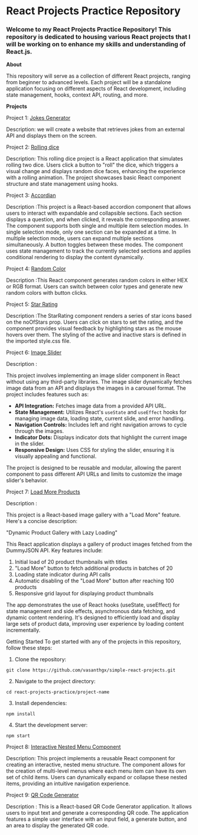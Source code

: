 # React Projects Practice Repository

### Welcome to my React Projects Practice Repository! This repository is dedicated to housing various React projects that I will be working on to enhance my skills and understanding of React.js.

**About**

This repository will serve as a collection of different React projects, ranging from beginner to advanced levels. Each project will be a standalone application focusing on different aspects of React development, including state management, hooks, context API, routing, and more.

**Projects**

Project 1: [Jokes Generator](projects/jokes-generator/jokegenerator)

Description: we will create a website that retrieves jokes from an external API and displays them on the screen.


Project 2: [Rolling dice](projects/rolling-dice)

Description: This rolling dice project is a React application that simulates rolling two dice. Users click a button to "roll" the dice, which triggers a visual change and displays random dice faces, enhancing the experience with a rolling animation. The project showcases basic React component structure and state management using hooks.

Project 3: [Accordian](projects/accordion)

 Description :This project is a React-based accordion component that allows users to interact with expandable and collapsible sections. Each section displays a question, and when clicked, it reveals the corresponding answer. The component supports both single and multiple item selection modes. In single selection mode, only one section can be expanded at a time. In multiple selection mode, users can expand multiple sections simultaneously. A button toggles between these modes. The component uses state management to track the currently selected sections and applies conditional rendering to display the content dynamically.

Project 4: [Random Color](projects/random-color)

 Description :This React component generates random colors in either HEX or RGB format. Users can switch between color types and generate new random colors with button clicks.

 Project 5: [Star Rating](projects/star-rating)

 Description :The StarRating component renders a series of star icons based on the noOfStars prop. Users can click on stars to set the rating, and the component provides visual feedback by highlighting stars as the mouse hovers over them. The styling of the active and inactive stars is defined in the imported style.css file.

 Project 6: [Image Slider](projects/image-slider)

 Description :

This project involves implementing an image slider component in React without using any third-party libraries. The image slider dynamically fetches image data from an API and displays the images in a carousel format. The project includes features such as:

- **API Integration:** Fetches image data from a provided API URL.
- **State Management:** Utilizes React's `useState` and `useEffect` hooks for managing image data, loading state, current slide, and error handling.
- **Navigation Controls:** Includes left and right navigation arrows to cycle through the images.
- **Indicator Dots:** Displays indicator dots that highlight the current image in the slider.
- **Responsive Design:** Uses CSS for styling the slider, ensuring it is visually appealing and functional.

The project is designed to be reusable and modular, allowing the parent component to pass different API URLs and limits to customize the image slider's behavior.

 Project 7: [Load More Products](projects/load-more-data)

 Description :

This project is a React-based image gallery with a "Load More" feature. Here's a concise description:

"Dynamic Product Gallery with Lazy Loading"

This React application displays a gallery of product images fetched from the DummyJSON API. Key features include:

1. Initial load of 20 product thumbnails with titles
2. "Load More" button to fetch additional products in batches of 20
3. Loading state indicator during API calls
4. Automatic disabling of the "Load More" button after reaching 100 products
5. Responsive grid layout for displaying product thumbnails

The app demonstrates the use of React hooks (useState, useEffect) for state management and side effects, asynchronous data fetching, and dynamic content rendering. It's designed to efficiently load and display large sets of product data, improving user experience by loading content incrementally.

Getting Started
To get started with any of the projects in this repository, follow these steps:

1. Clone the repository:

```
git clone https://github.com/vasanthgx/simple-react-projects.git

```
2. Navigate to the project directory:

```
cd react-projects-practice/project-name
```
3. Install dependencies:

```
npm install

```
4. Start the development server:

```
npm start

```
Project 8: [ Interactive Nested Menu Component](https://github.com/vasanthgx/nested-navigation/tree/master)

Description: This project implements a reusable React component for creating an interactive, nested menu structure. The component allows for the creation of multi-level menus where each menu item can have its own set of child items. Users can dynamically expand or collapse these nested items, providing an intuitive navigation experience.


 Project 9: [QR Code Generator](projects/qr-code)

 Description : This is a React-based QR Code Generator application. It allows users to input text and generate a corresponding QR code. The application features a simple user interface with an input field, a generate button, and an area to display the generated QR code.